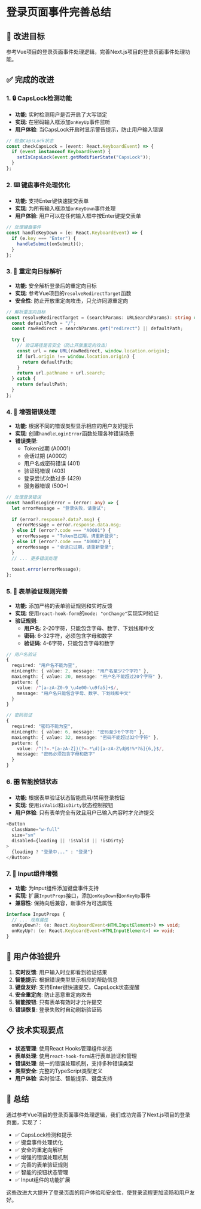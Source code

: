# 登录页面事件完善总结

## 🎯 改进目标
参考Vue项目的登录页面事件处理逻辑，完善Next.js项目的登录页面事件处理功能。

## ✅ 完成的改进

### 1. 🔒 CapsLock检测功能
- **功能**: 实时检测用户是否开启了大写锁定
- **实现**: 在密码输入框添加`onKeyUp`事件监听
- **用户体验**: 当CapsLock开启时显示警告提示，防止用户输入错误

```typescript
// 检查CapsLock状态
const checkCapsLock = (event: React.KeyboardEvent) => {
  if (event instanceof KeyboardEvent) {
    setIsCapsLock(event.getModifierState("CapsLock"));
  }
};
```

### 2. ⌨️ 键盘事件处理优化
- **功能**: 支持Enter键快速提交表单
- **实现**: 为所有输入框添加`onKeyDown`事件处理
- **用户体验**: 用户可以在任何输入框中按Enter键提交表单

```typescript
// 处理键盘事件
const handleKeyDown = (e: React.KeyboardEvent) => {
  if (e.key === "Enter") {
    handleSubmit(onSubmit)();
  }
};
```

### 3. 🔄 重定向目标解析
- **功能**: 安全解析登录后的重定向目标
- **实现**: 参考Vue项目的`resolveRedirectTarget`函数
- **安全性**: 防止开放重定向攻击，只允许同源重定向

```typescript
// 解析重定向目标
const resolveRedirectTarget = (searchParams: URLSearchParams): string => {
  const defaultPath = "/";
  const rawRedirect = searchParams.get("redirect") || defaultPath;
  
  try {
    // 验证路径是否安全（防止开放重定向攻击）
    const url = new URL(rawRedirect, window.location.origin);
    if (url.origin !== window.location.origin) {
      return defaultPath;
    }
    return url.pathname + url.search;
  } catch {
    return defaultPath;
  }
};
```

### 4. 🚨 增强错误处理
- **功能**: 根据不同的错误类型显示相应的用户友好提示
- **实现**: 创建`handleLoginError`函数处理各种错误场景
- **错误类型**: 
  - Token过期 (A0001)
  - 会话过期 (A0002)
  - 用户名或密码错误 (401)
  - 验证码错误 (403)
  - 登录尝试次数过多 (429)
  - 服务器错误 (500+)

```typescript
// 处理登录错误
const handleLoginError = (error: any) => {
  let errorMessage = "登录失败，请重试";
  
  if (error?.response?.data?.msg) {
    errorMessage = error.response.data.msg;
  } else if (error?.code === "A0001") {
    errorMessage = "Token已过期，请重新登录";
  } else if (error?.code === "A0002") {
    errorMessage = "会话已过期，请重新登录";
  }
  // ... 更多错误处理
  
  toast.error(errorMessage);
};
```

### 5. 📝 表单验证规则完善
- **功能**: 添加严格的表单验证规则和实时反馈
- **实现**: 使用`react-hook-form`的`mode: "onChange"`实现实时验证
- **验证规则**:
  - **用户名**: 2-20字符，只能包含字母、数字、下划线和中文
  - **密码**: 6-32字符，必须包含字母和数字
  - **验证码**: 4-6字符，只能包含字母和数字

```typescript
// 用户名验证
{
  required: "用户名不能为空",
  minLength: { value: 2, message: "用户名至少2个字符" },
  maxLength: { value: 20, message: "用户名不能超过20个字符" },
  pattern: {
    value: /^[a-zA-Z0-9_\u4e00-\u9fa5]+$/,
    message: "用户名只能包含字母、数字、下划线和中文"
  }
}

// 密码验证
{
  required: "密码不能为空",
  minLength: { value: 6, message: "密码至少6个字符" },
  maxLength: { value: 32, message: "密码不能超过32个字符" },
  pattern: {
    value: /^(?=.*[a-zA-Z])(?=.*\d)[a-zA-Z\d@$!%*?&]{6,}$/,
    message: "密码必须包含字母和数字"
  }
}
```

### 6. 🎛️ 智能按钮状态
- **功能**: 根据表单验证状态智能启用/禁用登录按钮
- **实现**: 使用`isValid`和`isDirty`状态控制按钮
- **用户体验**: 只有表单完全有效且用户已输入内容时才允许提交

```typescript
<Button 
  className="w-full" 
  size="sm"
  disabled={loading || !isValid || !isDirty}
>
  {loading ? "登录中..." : "登录"}
</Button>
```

### 7. 🔧 Input组件增强
- **功能**: 为Input组件添加键盘事件支持
- **实现**: 扩展`InputProps`接口，添加`onKeyDown`和`onKeyUp`事件
- **兼容性**: 保持向后兼容，新事件为可选属性

```typescript
interface InputProps {
  // ... 现有属性
  onKeyDown?: (e: React.KeyboardEvent<HTMLInputElement>) => void;
  onKeyUp?: (e: React.KeyboardEvent<HTMLInputElement>) => void;
}
```

## 🚀 用户体验提升

1. **实时反馈**: 用户输入时立即看到验证结果
2. **智能提示**: 根据错误类型显示相应的帮助信息
3. **键盘友好**: 支持Enter键快速提交，CapsLock状态提醒
4. **安全重定向**: 防止恶意重定向攻击
5. **智能按钮**: 只有表单有效时才允许提交
6. **错误恢复**: 登录失败时自动刷新验证码

## 📋 技术实现要点

- **状态管理**: 使用React Hooks管理组件状态
- **表单处理**: 使用`react-hook-form`进行表单验证和管理
- **错误处理**: 统一的错误处理机制，支持多种错误类型
- **类型安全**: 完整的TypeScript类型定义
- **用户体验**: 实时验证、智能提示、键盘支持

## 🎉 总结

通过参考Vue项目的登录页面事件处理逻辑，我们成功完善了Next.js项目的登录页面，实现了：

- ✅ CapsLock检测和提示
- ✅ 键盘事件处理优化
- ✅ 安全的重定向解析
- ✅ 增强的错误处理机制
- ✅ 完善的表单验证规则
- ✅ 智能的按钮状态管理
- ✅ Input组件的功能扩展

这些改进大大提升了登录页面的用户体验和安全性，使登录流程更加流畅和用户友好。
